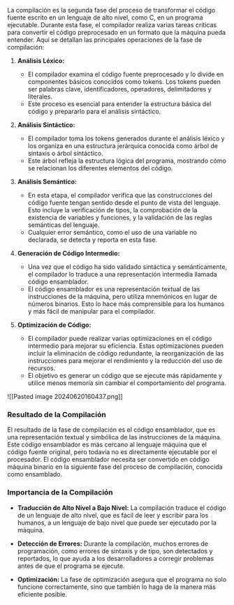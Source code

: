 La compilación es la segunda fase del proceso de transformar el código fuente escrito en un lenguaje de alto nivel, como C, en un programa ejecutable. Durante esta fase, el compilador realiza varias tareas críticas para convertir el código preprocesado en un formato que la máquina pueda entender. Aquí se detallan las principales operaciones de la fase de compilación:

1. **Análisis Léxico:**
    
    - El compilador examina el código fuente preprocesado y lo divide en componentes básicos conocidos como tokens. Los tokens pueden ser palabras clave, identificadores, operadores, delimitadores y literales.
    - Este proceso es esencial para entender la estructura básica del código y prepararlo para el análisis sintáctico.
2. **Análisis Sintáctico:**
    
    - El compilador toma los tokens generados durante el análisis léxico y los organiza en una estructura jerárquica conocida como árbol de sintaxis o árbol sintáctico.
    - Este árbol refleja la estructura lógica del programa, mostrando cómo se relacionan los diferentes elementos del código.
3. **Análisis Semántico:**
    
    - En esta etapa, el compilador verifica que las construcciones del código fuente tengan sentido desde el punto de vista del lenguaje. Esto incluye la verificación de tipos, la comprobación de la existencia de variables y funciones, y la validación de las reglas semánticas del lenguaje.
    - Cualquier error semántico, como el uso de una variable no declarada, se detecta y reporta en esta fase.
4. **Generación de Código Intermedio:**
    
    - Una vez que el código ha sido validado sintáctica y semánticamente, el compilador lo traduce a una representación intermedia llamada código ensamblador.
    - El código ensamblador es una representación textual de las instrucciones de la máquina, pero utiliza mnemónicos en lugar de números binarios. Esto lo hace más comprensible para los humanos y más fácil de manipular para el compilador.
5. **Optimización de Código:**
    
    - El compilador puede realizar varias optimizaciones en el código intermedio para mejorar su eficiencia. Estas optimizaciones pueden incluir la eliminación de código redundante, la reorganización de las instrucciones para mejorar el rendimiento y la reducción del uso de recursos.
    - El objetivo es generar un código que se ejecute más rápidamente y utilice menos memoria sin cambiar el comportamiento del programa.


![[Pasted image 20240620160437.png]]

### Resultado de la Compilación

El resultado de la fase de compilación es el código ensamblador, que es una representación textual y simbólica de las instrucciones de la máquina. Este código ensamblador es más cercano al lenguaje máquina que el código fuente original, pero todavía no es directamente ejecutable por el procesador. El código ensamblador necesita ser convertido en código máquina binario en la siguiente fase del proceso de compilación, conocida como ensamblado.

### Importancia de la Compilación

- **Traducción de Alto Nivel a Bajo Nivel:** La compilación traduce el código de un lenguaje de alto nivel, que es fácil de leer y escribir para los humanos, a un lenguaje de bajo nivel que puede ser ejecutado por la máquina.

- **Detección de Errores:** Durante la compilación, muchos errores de programación, como errores de sintaxis y de tipo, son detectados y reportados, lo que ayuda a los desarrolladores a corregir problemas antes de que el programa se ejecute.

- **Optimización:** La fase de optimización asegura que el programa no solo funcione correctamente, sino que también lo haga de la manera más eficiente posible.